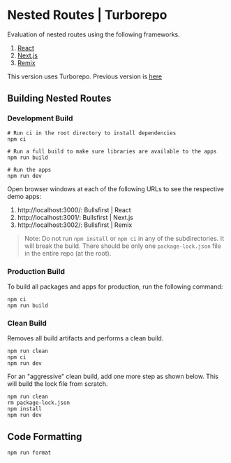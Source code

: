 # Nested Routes | Turborepo

Evaluation of nested routes using the following frameworks.

1. [React](https://reactjs.org/)
2. [Next.js](https://nextjs.org/)
3. [Remix](https://remix.run/)

This version uses Turborepo. Previous version is
[here](https://github.com/nareshbhatia/nested-routes)

## Building Nested Routes

### Development Build

```shell
# Run ci in the root directory to install dependencies
npm ci

# Run a full build to make sure libraries are available to the apps
npm run build

# Run the apps
npm run dev
```

Open browser windows at each of the following URLs to see the respective demo
apps:

1. http://localhost:3000/: Bullsfirst | React
2. http://localhost:3001/: Bullsfirst | Next.js
3. http://localhost:3002/: Bullsfirst | Remix

> Note: Do not run `npm install` or `npm ci` in any of the subdirectories. It
> will break the build. There should be only one `package-lock.json` file in the
> entire repo (at the root).

### Production Build

To build all packages and apps for production, run the following command:

```shell
npm ci
npm run build
```

### Clean Build

Removes all build artifacts and performs a clean build.

```shell
npm run clean
npm ci
npm run dev
```

For an "aggressive" clean build, add one more step as shown below. This will
build the lock file from scratch.

```shell
npm run clean
rm package-lock.json
npm install
npm run dev
```

## Code Formatting

```shell
npm run format
```
